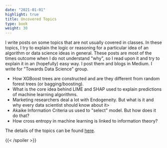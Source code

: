 ```yaml
---
date: "2021-01-01"
highlight: true
title: Uncovered Topics
type: book
weight: 30
---
```


I write posts on some topics that are not usually covered in classes. In these topics, I try to explain the logic or reasoning for a particular idea of an algorithm or data science ideas in general. These posts are most of the times outcome when I do not understand "why", so I read upon it and try to explain it in an (hopefully) easy way. I post them and blogs in Medium. I write for "Towards Data Science" group. 

<ul>
<li>How XGBoost trees are constructed and are they different from random forest trees (or bagging/boosting).</li>
<li>What is the core idea behind LIME and SHAP used to explain predictions of machine learning algorithms.</li>
<li>Marketing researchers deal a lot with Endogeneity. But what is it and why every data scientist should know about it></li>
<li>Akaike Information Criteria us used to "select" model. But how does it do that?</li>
<li>How cross entropy in machine learning is linked to information theory?</li>
</ul>


The details of the topics can be found <a href = "https://github.com/ashutoshnayakIE/Data-Science-Tutorials" target = "_blank">here</a>.

<!--

{{< icon name="clock" pack="fas" >}} 1-2 hours per week, for 8 weeks

## Learn

{{< youtube hSPmj7mK6ng >}}

## Quiz

{{< spoiler text="When is a heatmap useful?" >}}
Lorem ipsum dolor sit amet, consectetur adipiscing elit.
{{< /spoiler >}}

{{< spoiler text="Write Plotly code to render a bar chart" >}}
```python
import plotly.express as px
data_canada = px.data.gapminder().query("country == 'Canada'")
fig = px.bar(data_canada, x='year', y='pop')
fig.show()
```
more-->

{{< /spoiler >}}
